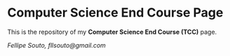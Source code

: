 # Computer Science End Course Page

This is the repository of my **Computer Science End Course (TCC)** page.

_Fellipe Souto, fllsouto@gmail.com_
